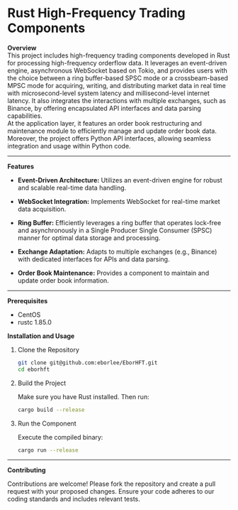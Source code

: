 # Rust High-Frequency Trading Components

**Overview**  
This project includes high-frequency trading components developed in Rust for processing high-frequency orderflow data. It leverages an event-driven engine, asynchronous WebSocket based on Tokio, and provides users with the choice between a ring buffer-based SPSC mode or a crossbeam-based MPSC mode for acquiring, writing, and distributing market data in real time with microsecond-level system latency and millisecond-level internet latency. It also integrates the interactions with multiple exchanges, such as Binance, by offering encapsulated API interfaces and data parsing capabilities. <br>
At the application layer, it features an order book restructuring and maintenance module to efficiently manage and update order book data. <br>
Moreover, the project offers Python API interfaces, allowing seamless integration and usage within Python code.


---

**Features**

- **Event-Driven Architecture:** Utilizes an event-driven engine for robust and scalable real-time data handling.
- **WebSocket Integration:** Implements WebSocket for real-time market data acquisition.
- **Ring Buffer:** Efficiently leverages a ring buffer that operates lock-free and asynchronously in a Single Producer Single Consumer (SPSC) manner for optimal data storage and processing.

- **Exchange Adaptation:** Adapts to multiple exchanges (e.g., Binance) with dedicated interfaces for APIs and data parsing.
- **Order Book Maintenance:** Provides a component to maintain and update order book information.

---



**Prerequisites**
- CentOS
- rustc 1.85.0

**Installation and Usage**
1. Clone the Repository

   ```bash
   git clone git@github.com:eborlee/EborHFT.git
   cd eborhft

2. Build the Project

   Make sure you have Rust installed. Then run:

   ```bash
   cargo build --release

3. Run the Component

   Execute the compiled binary:

   ```bash
   cargo run --release
---
**Contributing**

Contributions are welcome! Please fork the repository and create a pull request with your proposed changes. Ensure your code adheres to our coding standards and includes relevant tests.
